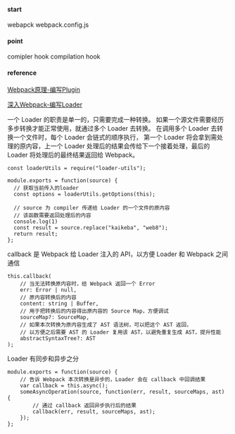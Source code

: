 #### start
webapck webpack.config.js


#### point
comipler hook
compilation hook


#### reference
[Webpack原理-编写Plugin](https://juejin.im/post/5a5c18f2518825734f52ad65)

[深入Webpack-编写Loader](https://juejin.im/post/5a4f3791f265da3e3f4c7ee6)

一个 Loader 的职责是单一的，只需要完成一种转换。
如果一个源文件需要经历多步转换才能正常使用，就通过多个 Loader 去转换。
在调用多个 Loader 去转换一个文件时，每个 Loader 会链式的顺序执行，
第一个 Loader 将会拿到需处理的原内容，上一个 Loader 处理后的结果会传给下一个接着处理，最后的 Loader 将处理后的最终结果返回给 Webpack。


```
const loaderUtils = require("loader-utils");

module.exports = function(source) {
  // 获取当前传入的loader
  const options = loaderUtils.getOptions(this);

  // source 为 compiler 传递给 Loader 的一个文件的原内容
  // 该函数需要返回处理后的内容
  console.log(1)
  const result = source.replace("kaikeba", "web8");
  return result;
};
```

callback 是 Webpack 给 Loader 注入的 API，以方便 Loader 和 Webpack 之间通信
```
this.callback(
    // 当无法转换原内容时，给 Webpack 返回一个 Error
    err: Error | null,
    // 原内容转换后的内容
    content: string | Buffer,
    // 用于把转换后的内容得出原内容的 Source Map，方便调试
    sourceMap?: SourceMap,
    // 如果本次转换为原内容生成了 AST 语法树，可以把这个 AST 返回，
    // 以方便之后需要 AST 的 Loader 复用该 AST，以避免重复生成 AST，提升性能
    abstractSyntaxTree?: AST
);
```

Loader 有同步和异步之分
```
module.exports = function(source) {
    // 告诉 Webpack 本次转换是异步的，Loader 会在 callback 中回调结果
    var callback = this.async();
    someAsyncOperation(source, function(err, result, sourceMaps, ast) {
        // 通过 callback 返回异步执行后的结果
        callback(err, result, sourceMaps, ast);
    });
};
```



